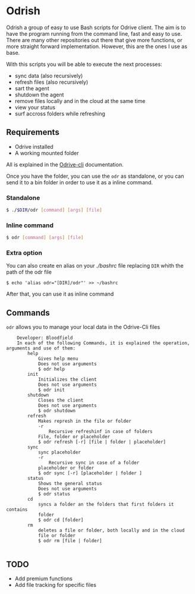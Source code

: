 #	Odrish	#

Odrish a group of easy to use Bash scripts for Odrive client.
The aim is to have the program running  from the command line, fast and easy to use.
There are many other repositories out there that give more functions, or more straight forward implementation.
However, this are the ones I use as base.

With this scripts you will be able to execute the next processes:

+ sync data (also recursively)
+ refresh files (also recursively)
+ sart the agent 
+ shutdown the agent
+ remove files locally and in the cloud at the same time
+ view your status
+ surf accross folders while refreshing

##	Requirements

+	Odrive installed
+	A working mounted folder

All is explained in the [Odrive-cli](https://docs.odrive.com/docs/odrive-cli) documentation.

Once you have the folder, you can use the `odr` as standalone, or you can send it to a bin folder in order to use it as a inline command.

### Standalone
```Bash
$ ./$DIR/odr [command] [args] [file]
```

### Inline command
```Bash
$ odr [command] [args] [file]
```

### Extra option
You can also create en alias on your *./bashrc* file replacing `DIR` whith the path of the odr file
```
$ echo 'alias odr="[DIR]/odr"' >> ~/bashrc
```
After that, you can use it as inline command

##	Commands

`odr` allows you to manage your local data in the Odrive-Cli files
```
	Developer: Bloodfield
	In each of the following Commands, it is explained the operation, arguments and use of them:
		help
			Gives help menu
			Does not use arguments
			$ odr help 
		init
			Initializes the client
			Does not use arguments
			$ odr init
		shutdown
			Closes the client
			Does not use arguments
			$ odr shutdown
		refresh
			Makes represh in the file or folder
			-r
				Recursive refreshinf in case of folders
			File, folder or placeholder
			$ odr refresh [-r] [file | folder | placeholder]
		sync
			sync placeholder
			-r
				Recursive sync in case of a folder
			placeholder or folder
			$ odr sync [-r] [placeholder | folder ]
		status
			Shows the general status
			Does not use arguments
			$ odr status
		cd
			syncs a folder an the folders that first folders it contains
			folder
			$ odr cd [folder]
		rm
			deletes a file or folder, both locally and in the cloud
			file or folder
			$ odr rm [file | folder]
	
```

##	TODO

+ Add premium functions
+ Add file tracking for specific files
